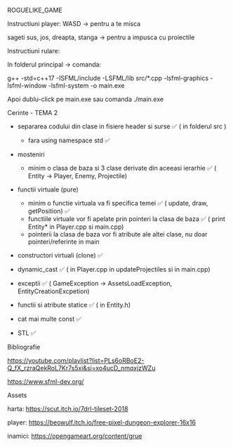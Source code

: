 ROGUELIKE_GAME

Instructiuni player:
WASD -> pentru a te misca

sageti sus, jos, dreapta, stanga -> pentru a impusca cu proiectile

Instructiuni rulare:

In folderul principal -> comanda:

g++ -std=c++17 -ISFML/include -LSFML/lib src/*.cpp -lsfml-graphics -lsfml-window -lsfml-system -o main.exe

Apoi dublu-click pe main.exe sau comanda ./main.exe


Cerinte - TEMA 2

* separarea codului din clase in fisiere header si surse ✅ ( in folderul src )
	- fara using namespace std ✅

* mosteniri
	- minim o clasa de baza si 3 clase derivate din aceeasi ierarhie ✅ ( Entity -> Player, Enemy, Projectile)

* functii virtuale (pure)
	- minim o functie virtuala va fi specifica temei ✅ ( update, draw, getPosition) ✅
	- functiile virtuale vor fi apelate prin pointeri la clasa de baza ✅ ( print Entity* in Player.cpp si main.cpp)
	- pointerii la clasa de baza vor fi atribute ale altei clase, nu doar pointeri/referinte in main

* constructori virtuali (clone) ✅

* dynamic_cast ✅ ( in Player.cpp in updateProjectiles si in main.cpp)

* exceptii ✅ ( GameException -> AssetsLoadException, EntityCreationExcpetion)

* functii si atribute statice ✅ ( in Entity.h)

* cat mai multe const ✅

* STL ✅


Bibliografie

https://youtube.com/playlist?list=PLs6oRBoE2-Q_fX_rzraQekRoL7Kr7s5xi&si=xo4ucD_nmqxjzWZu

https://www.sfml-dev.org/


Assets

harta: https://scut.itch.io/7drl-tileset-2018

player: https://beowulf.itch.io/free-pixel-dungeon-explorer-16x16

inamici: https://opengameart.org/content/grue
